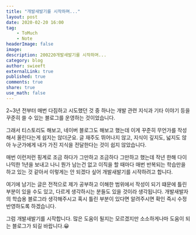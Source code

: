```yaml
---
title: "개발새발기를 시작하며..."
layout: post
date: 2020-02-20 16:00
tag:
    - ToMuch
    - Note
headerImage: false
image:
description: 200220개발새발기를 시작하며...
category: blog
author: swieeft
externalLink: true
published: true
comments: true
share: true
use_math: false
---
```


2~3년 전부터 매번 다짐하고 시도했던 것 중 하나는 개발 관련 지식과 기타 이야기 등을 꾸준히 쓸 수 있는 블로그를 운영하는 것이었습니다.

그래서 티스토리도 해보고, 네이버 블로그도 해보고 했는데 이게 꾸준히 무언가를 작성해서 올린다는게 쉽지는 않더군요. 글 재주도 뛰어나지 않고, 지식이 깊지도, 넓지도 않아 누군가에게 내가 가진 지식을 전달한다는 것이 쉽지 않았습니다. 

매번 이런저런 핑계로 조금 하다가 그만하고 조금하다 그만하고 했는데 작년 한해 다이나믹한 1년을 보내고 나니 뭔가 남는건 없고 이직을 할 때마다 매번 반복되는 학습만을 하고 있는 것 같아서 이렇게는 안 되겠다 싶어 개발새발기를 시작하려고 합니다.

여기에 남기는 글은 전적으로 제가 공부하고 이해한 범위에서 작성이 되기 떄문에 틀린 부분이 있을 수도 있고, 다르게 생각하시는 분들도 있을 것이라 생각됩니다. 개발새발자의 학습용 블로그라 생각해주시고 혹시 틀린 부분이 있다면 알려주시면 확인 즉시 수정 반영하도록 하겠습니다.

그럼 개발새발기를 시작합니다. 많은 도움이 될지는 모르겠지만 소소하게나마 도움이 되는 블로그가 되길 바랍니다.😀
